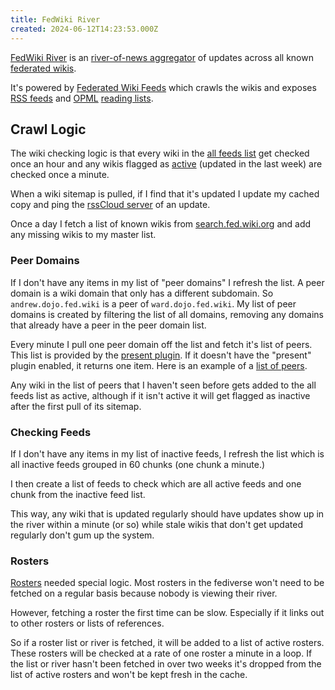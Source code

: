 ```yaml
---
title: FedWiki River
created: 2024-06-12T14:23:53.000Z
---
```

[FedWiki River](https://fedwikiriver.com/) is an [river-of-news aggregator](http://scripting.com/2014/06/02/whatIsARiverOfNewsAggregator.html) of updates across all known [federated wikis](http://fed.wiki.org/view/welcome-visitors/view/about-federated-wiki).

It's powered by [Federated Wiki Feeds](https://feeds.fedwikiriver.com/) which crawls the wikis and exposes [RSS feeds](https://cyber.harvard.edu/rss/rss.html) and [OPML](https://opml.org/spec2.opml) [reading lists](http://scripting.com/2023/10/21/143159.html).

## Crawl Logic

The wiki checking logic is that every wiki in the [all feeds list](https://feeds.fedwikiriver.com/river.opml) get checked once an hour and any wikis flagged as [active](https://feeds.fedwikiriver.com/activefeeds.opml) (updated in the last week) are checked once a minute.

When a wiki sitemap is pulled, if I find that it's updated I update my cached copy and ping the [rssCloud server](/notes/rsscloud-server/) of an update.

Once a day I fetch a list of known wikis from [search.fed.wiki.org](http://search.fed.wiki.org:3030/logs/online) and add any missing wikis to my master list.

### Peer Domains

If I don't have any items in my list of "peer domains" I refresh the list. A peer domain is a wiki domain that only has a different subdomain. So `andrew.dojo.fed.wiki` is a peer of `ward.dojo.fed.wiki`. My list of peer domains is created by filtering the list of all domains, removing any domains that already have a peer in the peer domain list.

Every minute I pull one peer domain off the list and fetch it's list of peers. This list is provided by the [present plugin](http://ward.dojo.fed.wiki/view/about-present-plugin). If it doesn't have the "present" plugin enabled, it returns one item. Here is an example of a [list of peers](http://andrew.dojo.fed.wiki/plugin/present/roll).

Any wiki in the list of peers that I haven't seen before gets added to the all feeds list as active, although if it isn't active it will get flagged as inactive after the first pull of its sitemap.

### Checking Feeds

If I don't have any items in my list of inactive feeds, I refresh the list which is all inactive feeds grouped in 60 chunks (one chunk a minute.)

I then create a list of feeds to check which are all active feeds and one chunk from the inactive feed list.

This way, any wiki that is updated regularly should have updates show up in the river within a minute (or so) while stale wikis that don't get updated regularly don't gum up the system.

### Rosters

[Rosters](http://ward.dojo.fed.wiki/view/about-roster-plugin) needed special logic. Most rosters in the fediverse won't need to be fetched on a regular basis because nobody is viewing their river.

However, fetching a roster the first time can be slow. Especially if it links out to other rosters or lists of references.

So if a roster list or river is fetched, it will be added to a list of active rosters. These rosters will be checked at a rate of one roster a minute in a loop. If the list or river hasn't been fetched in over two weeks it's dropped from the list of active rosters and won't be kept fresh in the cache.
